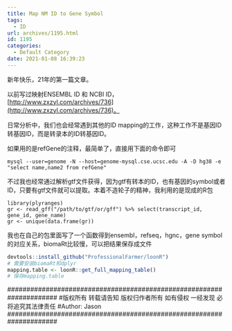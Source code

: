 ```yaml
---
title: Map NM ID to Gene Symbol
tags:
  - ID
url: archives/1195.html
id: 1195
categories:
  - Default Category
date: 2021-01-08 16:39:23
---
```


新年快乐，21年的第一篇文章。

以前写过映射ENSEMBL ID 和 NCBI ID， [http://www.zxzyl.com/archives/736](http://www.zxzyl.com/archives/736)。

日常分析中，我们也会经常遇到其他的ID mapping的工作，这种工作不是基因ID转基因ID，而是转录本的ID转基因ID。

如果用的是refGene的注释，最简单了，直接用下面的命令即可

```
mysql --user=genome -N --host=genome-mysql.cse.ucsc.edu -A -D hg38 -e "select name,name2 from refGene"
```

不过我也经常通过解析gtf文件获得，因为gtf有转本的ID，也有基因的symbol或者ID，只要有gtf文件就可以提取。本着不造轮子的精神，我利用的是现成的R包
```
library(plyranges)
gr <- read_gff("/path/to/gtf/or/gff") %>% select(transcript_id, gene_id, gene_name)
gr <- unique(data.frame(gr))
```

我也在自己的包里面写了一个函数得到ensembl，refseq，hgnc，gene symbol的对应关系，biomaRt比较慢，可以把结果保存成文件
```R
devtools::install_github("ProfessionalFarmer/loonR")
# 需要安装biomaRt和dplyr
mapping.table <- loonR::get_full_mapping_table()
# 保存mapping.table

```

#####################################################################
#版权所有 转载请告知 版权归作者所有 如有侵权 一经发现 必将追究其法律责任
#Author: Jason
#####################################################################



